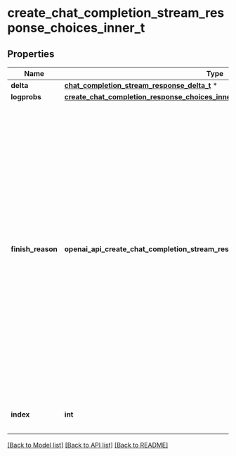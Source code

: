 # create_chat_completion_stream_response_choices_inner_t

## Properties
Name | Type | Description | Notes
------------ | ------------- | ------------- | -------------
**delta** | [**chat_completion_stream_response_delta_t**](chat_completion_stream_response_delta.md) \* |  | 
**logprobs** | [**create_chat_completion_response_choices_inner_logprobs_t**](create_chat_completion_response_choices_inner_logprobs.md) \* |  | [optional] 
**finish_reason** | **openai_api_create_chat_completion_stream_response_choices_inner_FINISHREASON_e** | The reason the model stopped generating tokens. This will be &#x60;stop&#x60; if the model hit a natural stop point or a provided stop sequence, &#x60;length&#x60; if the maximum number of tokens specified in the request was reached, &#x60;content_filter&#x60; if content was omitted due to a flag from our content filters, &#x60;tool_calls&#x60; if the model called a tool, or &#x60;function_call&#x60; (deprecated) if the model called a function.  | 
**index** | **int** | The index of the choice in the list of choices. | 

[[Back to Model list]](../README.md#documentation-for-models) [[Back to API list]](../README.md#documentation-for-api-endpoints) [[Back to README]](../README.md)



